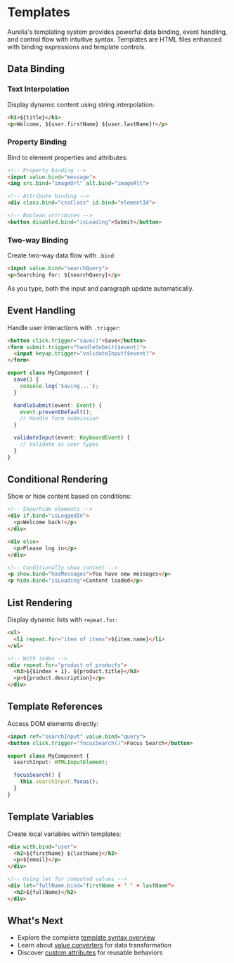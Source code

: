 # Templates

Aurelia's templating system provides powerful data binding, event handling, and control flow with intuitive syntax. Templates are HTML files enhanced with binding expressions and template controls.

## Data Binding

### Text Interpolation

Display dynamic content using string interpolation:

```html
<h1>${title}</h1>
<p>Welcome, ${user.firstName} ${user.lastName}!</p>
```

### Property Binding

Bind to element properties and attributes:

```html
<!-- Property binding -->
<input value.bind="message">
<img src.bind="imageUrl" alt.bind="imageAlt">

<!-- Attribute binding -->
<div class.bind="cssClass" id.bind="elementId">

<!-- Boolean attributes -->
<button disabled.bind="isLoading">Submit</button>
```

### Two-way Binding

Create two-way data flow with `.bind`:

```html
<input value.bind="searchQuery">
<p>Searching for: ${searchQuery}</p>
```

As you type, both the input and paragraph update automatically.

## Event Handling

Handle user interactions with `.trigger`:

```html
<button click.trigger="save()">Save</button>
<form submit.trigger="handleSubmit($event)">
  <input keyup.trigger="validateInput($event)">
</form>
```

```typescript
export class MyComponent {
  save() {
    console.log('Saving...');
  }

  handleSubmit(event: Event) {
    event.preventDefault();
    // Handle form submission
  }

  validateInput(event: KeyboardEvent) {
    // Validate as user types
  }
}
```

## Conditional Rendering

Show or hide content based on conditions:

```html
<!-- Show/hide elements -->
<div if.bind="isLoggedIn">
  <p>Welcome back!</p>
</div>

<div else>
  <p>Please log in</p>
</div>

<!-- Conditionally show content -->
<p show.bind="hasMessages">You have new messages</p>
<p hide.bind="isLoading">Content loaded</p>
```

## List Rendering

Display dynamic lists with `repeat.for`:

```html
<ul>
  <li repeat.for="item of items">${item.name}</li>
</ul>

<!-- With index -->
<div repeat.for="product of products">
  <h3>${$index + 1}. ${product.title}</h3>
  <p>${product.description}</p>
</div>
```

## Template References

Access DOM elements directly:

```html
<input ref="searchInput" value.bind="query">
<button click.trigger="focusSearch()">Focus Search</button>
```

```typescript
export class MyComponent {
  searchInput: HTMLInputElement;

  focusSearch() {
    this.searchInput.focus();
  }
}
```

## Template Variables

Create local variables within templates:

```html
<div with.bind="user">
  <h2>${firstName} ${lastName}</h2>
  <p>${email}</p>
</div>

<!-- Using let for computed values -->
<div let="fullName.bind="firstName + ' ' + lastName">
  <h2>${fullName}</h2>
</div>
```

## What's Next

- Explore the complete [template syntax overview](../templates/template-syntax/overview.md)
- Learn about [value converters](../templates/value-converters.md) for data transformation
- Discover [custom attributes](../templates/custom-attributes.md) for reusable behaviors